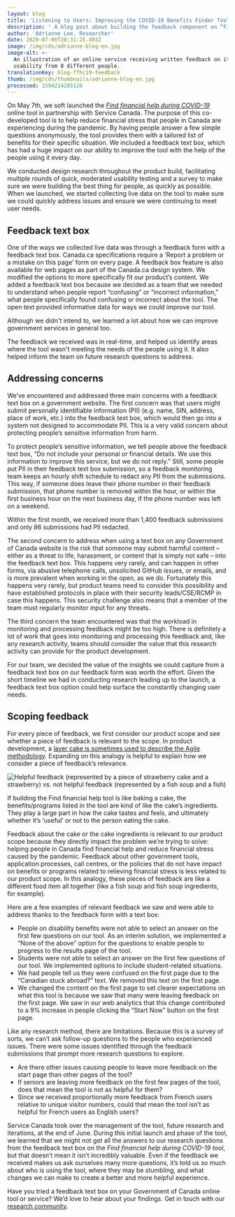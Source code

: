 ```yaml
---
layout: blog
title: 'Listening to Users: Improving the COVID-19 Benefits Finder Tool'
description: ' A blog post about building the feedback component on “Find Financial Help During COVID-19” tool using Canada.ca template. It speaks to the type of feedback we’ve been receiving, and how we''re handling private information that may come in.'
author: 'Adrianne Lee, Researcher'
date: 2020-07-06T20:31:25.403Z
image: /img/cds/adrianne-blog-en.jpg
image-alt: >-
  An illustration of an online service receiving written feedback on its
  usability from 8 different people.
translationKey: blog-ffhc19-feedback
thumb: /img/cds/thumbnails/adrianne-blog-en.jpg
processed: 1594214285126
---
```

On May 7th, we soft launched the *[Find financial help during COVID-19](http://canada.ca/coronavirus-benefits)* online tool in partnership with Service Canada. The purpose of this co-developed tool is to help reduce financial stress that people in Canada are experiencing during the pandemic. By having people answer a few simple questions anonymously, the tool provides them with a tailored list of benefits for their specific situation. We included a feedback text box, which has had a huge impact on our ability to improve the tool with the help of the people using it every day. 

We conducted design research throughout the product build, facilitating multiple rounds of quick, moderated usability testing and a survey to make sure we were building the best thing for people, as quickly as possible. When we launched, we started collecting live data on the tool to make sure we could quickly address issues and ensure we were continuing to meet user needs.

## Feedback text box

One of the ways we collected live data was through a feedback form with a feedback text box. Canada.ca specifications require a ‘Report a problem or a mistake on this page’ form on every page. A feedback box feature is also available for web pages as part of the Canada.ca design system. We modified the options to more specifically fit our product’s content. We added a feedback text box because we decided as a team that we needed to understand when people report “confusing” or “incorrect information,” what people specifically found confusing or incorrect about the tool. The open text provided informative data for ways we could improve our tool. 

Although we didn't intend to, we learned a lot about how we can improve government services in general too.

The feedback we received was in real-time, and helped us identify areas where the tool wasn't meeting the needs of the people using it. It also helped inform the team on future research questions to address.

## Addressing concerns

We’ve encountered and addressed three main concerns with a feedback text box on a government website. The first concern was that users might submit personally identifiable information (PII) (e.g. name, SIN, address, place of work, etc.) into the feedback text box, which would then go into a system not designed to accommodate PII. This is a very valid concern about protecting people’s sensitive information from harm. 

To protect people’s sensitive information, we tell people above the feedback text box, “Do not include your personal or financial details. We use this information to improve this service, but we do not reply.” Still, some people put PII in their feedback text box submission, so a feedback monitoring team keeps an hourly shift schedule to redact any PII from the submissions.  This way, if someone does leave their phone number in their feedback submission, that phone number is removed within the hour, or within the first business hour on the next business day, if the phone number was left on a weekend. 

Within the first month, we received more than 1,400 feedback submissions and only 86 submissions had PII redacted. 

The second concern to address when using a text box on any Government of Canada website is the risk that someone may submit harmful content – either as a threat to life, harassment, or content that is simply not safe – into the feedback text box.  This happens very rarely, and can happen in other forms, via abusive telephone calls, unsolicited GitHub issues, or emails, and is more prevalent when working in the open, as we do. Fortunately this happens very rarely, but product teams need to consider this possibility and have established protocols in place with their security leads/CSE/RCMP in case this happens. This security challenge also means that a member of the team must regularly monitor input for any threats.

The third concern the team encountered was that the workload in monitoring and processing feedback might be too high. There is definitely a lot of work that goes into monitoring and processing this feedback and, like any research activity, teams should consider the value that this research activity can provide for the product development.

For our team, we decided the value of the  insights we could capture from a feedback text box on our feedback form was worth the effort. Given the short timeline we had in conducting research leading up to the launch,  a feedback text box option could help surface the constantly changing user needs.

## Scoping feedback

For every piece of feedback, we first consider our product scope and see whether a piece of feedback is relevant to the scope.  In product development, a [layer cake is sometimes used to describe the Agile methodology](https://twitter.com/nkkl/status/1066571295784022016). Expanding on this analogy is helpful to explain how we consider a piece of feedback’s relevance.

![Helpful feedback (represented by a piece of strawberry cake and a strawberry) vs. not helpful feedback (represented by a fish soup and a fish)](/img/cds/adrianne-blog-infographic-en.jpg)

If building the Find financial help tool is like baking a cake, the benefits/programs listed in the tool are kind of like the cake’s ingredients. They play a large part in how the cake tastes and feels, and ultimately whether it’s ‘useful’ or not to the person eating the cake. 

Feedback about the cake or the cake ingredients is relevant to our product scope because they directly impact the problem we’re trying to solve: helping people in Canada find financial help and reduce financial stress caused by the pandemic. Feedback about other government tools, application processes, call centres, or the policies that do not have impact on benefits or programs related to relieving financial stress is less related to our product scope. In this analogy, these pieces of feedback are like a different food item all together (like a fish soup and fish soup ingredients, for example).

Here are a few examples of relevant feedback we saw and were able to address thanks to the feedback form with a text box:

* People on disability benefits were not able to select an answer on the first few questions on our tool. As an interim solution, we implemented a “None of the above” option for the questions to enable people to progress to the results page of the tool. 
* Students were not able to select an answer on the first few questions of our tool. We implemented options to include student-related situations.
* We had people tell us they were confused on the first page due to the “Canadian stuck abroad?” text. We removed this text on the first page.
* We changed the content on the first page to set clearer expectations on what this tool is because we saw that many were leaving feedback on the first page. We saw in our web analytics that this change contributed to a 9% increase in people clicking the “Start Now” button on the first page. 

Like any research method, there are limitations. Because this is a survey of sorts, we can’t ask follow-up questions to the people who experienced issues. There were some issues identified through the feedback submissions that prompt more research questions to explore.

* Are there other issues causing people to leave more feedback on the start page than other pages of the tool?
* If seniors are leaving more feedback on the first few pages of the tool, does that mean the tool is not as helpful for them?
* Since we received proportionally more feedback from French users relative to unique visitor numbers, could that mean the tool isn’t as helpful for French users as English users?

Service Canada took over the management of the tool, future research and iterations, at the end of June. During this initial launch and phase of the tool, we learned that we might not get all the answers to our research questions from the feedback text box on the *Find financial help during COVID-19 tool*, but that doesn’t mean it isn’t incredibly valuable. Even if the feedback we received makes us ask ourselves many more questions, it’s told us so much about who is using the tool, where they may be stumbling, and what changes we can make to create a better and more helpful experience. 

Have you tried a feedback text box on your Government of Canada online tool or service? We’d love to hear about your findings. Get in touch with our [research community](mailto:rc-gc-dr@cds-snc.ca).
